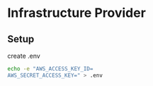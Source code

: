 # Infrastructure Provider

## Setup
create .env

```bash
echo -e "AWS_ACCESS_KEY_ID=
AWS_SECRET_ACCESS_KEY=" > .env
```
